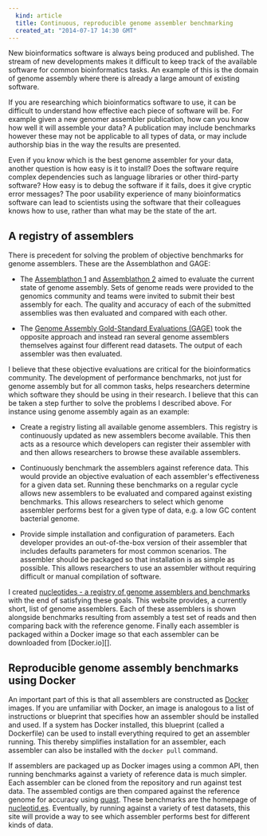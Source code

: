 ```yaml
---
  kind: article
  title: Continuous, reproducible genome assembler benchmarking
  created_at: "2014-07-17 14:30 GMT"
---
```


New bioinformatics software is always being produced and published. The stream
of new developments makes it difficult to keep track of the available software
for common bioinformatics tasks. An example of this is the domain of genome
assembly where there is already a large amount of existing software.

If you are researching which bioinformatics software to use, it can be
difficult to understand how effective each piece of software will be. For
example given a new genomer assembler publication, how can you know how well it
will assemble your data? A publication may include benchmarks however these may
not be applicable to all types of data, or may include authorship bias in the
way the results are presented.

Even if you know which is the best genome assembler for your data, another
question is how easy is it to install? Does the software require complex
dependencies such as language libraries or other third-party software? How easy
is to debug the software if it fails, does it give cryptic error messages? The
poor usability experience of many bioinformatics software can lead to
scientists using the software that their colleagues knows how to use, rather
than what may be the state of the art.

## A registry of assemblers

There is precedent for solving the problem of objective benchmarks for genome
assemblers. These are the Assemblathon and GAGE:

  * The [Assemblathon 1][asm1] and [Assemblathon 2][asm2] aimed to evaluate the
    current state of genome assembly. Sets of genome reads were provided to the
    genomics community and teams were invited to submit their best assembly for
    each. The quality and accuracy of each of the submitted assemblies was then
    evaluated and compared with each other.

  * The [Genome Assembly Gold-Standard Evaluations (GAGE)][gage] took the
    opposite approach and instead ran several genome assemblers themselves
    against four different read datasets. The output of each assembler was then
    evaluated.

I believe that these objective evaluations are critical for the bioinformatics
community. The development of performance benchmarks, not just for genome
assembly but for all common tasks, helps researchers determine which software
they should be using in their research. I believe that this can be taken a step
further to solve the problems I described above. For instance using genome
assembly again as an example:

  * Create a registry listing all available genome assemblers. This registry is
    continuously updated as new assemblers become available. This then acts as
    a resource which developers can register their assembler with and then
    allows researchers to browse these available assemblers.

  * Continuously benchmark the assemblers against reference data. This would
    provide an objective evaluation of each assembler's effectiveness for a
    given data set. Running these benchmarks on a regular cycle allows new
    assemblers to be evaluated and compared against existing benchmarks. This
    allows researchers to select which genome assembler performs best for a
    given type of data, e.g. a low GC content bacterial genome.

  * Provide simple installation and configuration of parameters. Each developer
    provides an out-of-the-box version of their assembler that includes
    defaults parameters for most common scenarios. The assembler should be
    packaged so that installation is as simple as possible. This allows
    researchers to use an assembler without requiring difficult or manual
    compilation of software.

I created [nucleotides - a registry of genome assemblers and benchmarks][nuc]
with the end of satisfying these goals. This website provides, a currently
short, list of genome assemblers. Each of these assemblers is shown alongside
benchmarks resulting from assembly a test set of reads and then comparing back
with the reference genome. Finally each assembler is packaged within a Docker
image so that each assembler can be downloaded from [Docker.io][].

## Reproducible genome assembly benchmarks using Docker

An important part of this is that all assemblers are constructed as
[Docker][docker] images. If you are unfamiliar with Docker, an image is
analogous to a list of instructions or blueprint that specifies how an
assembler should be installed and used. If a system has Docker installed, this
blueprint (called a Dockerfile) can be used to install everything required to
get an assembler running. This thereby simplifies installation for an
assembler, each assembler can also be installed with the `docker pull` command.

If assemblers are packaged up as Docker images using a common API, then running
benchmarks against a variety of reference data is much simpler. Each assembler
can be cloned from the repository and run against test data. The assembled
contigs are then compared against the reference genome for accuracy using
[quast][]. These benchmarks are the homepage of [nucleotid.es][nuc].
Eventually, by running against a variety of test datasets, this site will
provide a way to see which assembler performs best for different kinds of data.

[asm1]: http://www.ncbi.nlm.nih.gov/pubmed/21926179

[asm2]: http://www.ncbi.nlm.nih.gov/pubmed/23870653

[gage]: http://www.ncbi.nlm.nih.gov/pubmed/22147368

[nuc]: http://nucleotid.es

[lxc]: https://linuxcontainers.org/

[docker]: http://www.docker.com/

[quast]: http://www.ncbi.nlm.nih.gov/pubmed/23422339
